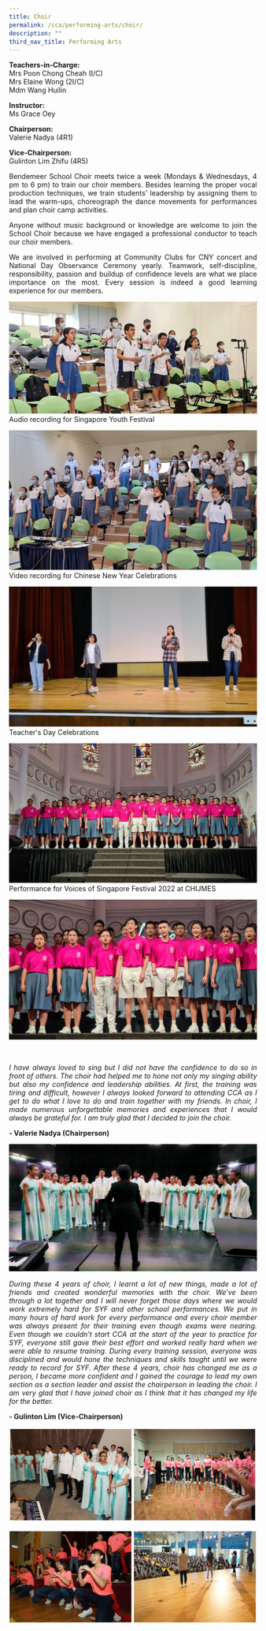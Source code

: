 ```yaml
---
title: Choir
permalink: /cca/performing-arts/choir/
description: ""
third_nav_title: Performing Arts
---
```

**Teachers-in-Charge:** <br>
Mrs Poon Chong Cheah (I/C) <br>
Mrs Elaine Wong (2I/C) <br>
Mdm Wang Huilin

**Instructor:** <br>
Ms Grace Oey

**Chairperson:** <br>
Valerie Nadya (4R1)

**Vice-Chairperson:** <br>
Gulinton Lim Zhifu (4R5)


<p style="text-align:justify">Bendemeer School Choir meets twice a week (Mondays & Wednesdays, 4 pm to 6 pm) to train our choir members. Besides learning the proper vocal production techniques, we train students’ leadership by assigning them to lead the warm-ups, choreograph the dance movements for performances and plan choir camp activities.  </p>
	
<p style="text-align:justify">Anyone without music background or knowledge are welcome to join the School Choir because we have engaged a professional conductor to teach our choir members. </p>

<p style="text-align:justify">We are involved in performing at Community Clubs for CNY concert and National Day Observance Ceremony yearly. Teamwork, self-discipline, responsibility, passion and buildup of confidence levels are what we place importance on the most.  Every session is indeed a good learning experience for our members. </p>


![Training for Singapore Youth Festival](/images/Cca/cca-choir-01.jpg)
Audio recording for Singapore Youth Festival

![](/images/Cca/cca-choir2022-01.jpg)
Video recording for Chinese New Year Celebrations

![](/images/Cca/cca-choir2022-02.jpg)
Teacher's Day Celebrations

![](/images/Cca/cca-choir2022-04.jpg)
Performance for Voices of Singapore Festival 2022 at CHIJMES

![](/images/Cca/cca-choir2022-03.jpg)

<br>


<p style="text-align:justify; font-style:italic">I have always loved to sing but I did not have the confidence to do so in front of others. The choir had helped me to hone not only my singing ability but also my confidence and leadership abilities. At first, the training was tiring and difficult, however I always looked forward to attending CCA as I get to do what I love to do and train together with my friends. In choir, I made numerous unforgettable memories and experiences that I would always be grateful for. I am truly glad that I decided to join the choir.</p>

**- Valerie Nadya (Chairperson)**

 ![](/images/Cca/cca-choir-04.jpg)
<p style="text-align:justify; font-style:italic">During these 4 years of choir, I learnt a lot of new things, made a lot of friends and created wonderful memories with the choir. We’ve been through a lot together and I will never forget those days where we would work extremely hard for SYF and other school performances. We put in many hours of hard work for every performance and every choir member was always present for their training even though exams were nearing. Even though we couldn’t start CCA at the start of the year to practice for SYF, everyone still gave their best effort and worked really hard when we were able to resume training. During every training session, everyone was disciplined and  would hone the techniques and skills taught  until we were ready to record for SYF. After these 4 years, choir has changed me as a person, I became more confident and I gained the courage to lead my own section as a section leader and assist the chairperson in leading the choir. I am very glad that I have joined choir as I think that it has changed my life for the better.</p>

**- Gulinton Lim (Vice-Chairperson)**

![](/images/Cca/cca-choir-05.jpg)

![](/images/Cca/cca-choir-06.jpg)